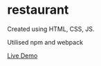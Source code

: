# restaurant

Created using HTML, CSS, JS.

Utilised npm and webpack

[Live Demo](https://ohhunkwon.github.io/restaurant/)